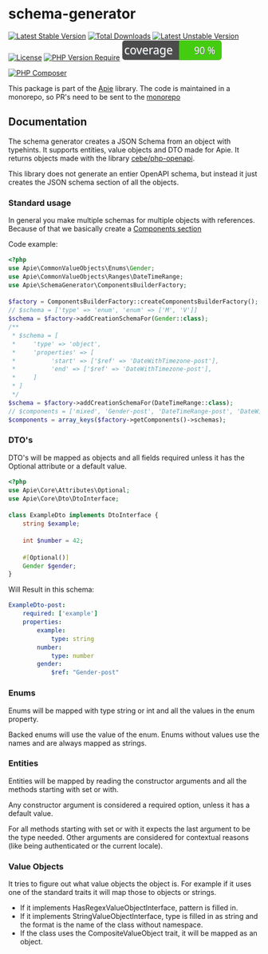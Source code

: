 # schema-generator

 [![Latest Stable Version](http://poser.pugx.org/apie/schema-generator/v)](https://packagist.org/packages/apie/schema-generator) [![Total Downloads](http://poser.pugx.org/apie/schema-generator/downloads)](https://packagist.org/packages/apie/schema-generator) [![Latest Unstable Version](http://poser.pugx.org/apie/schema-generator/v/unstable)](https://packagist.org/packages/apie/schema-generator) [![License](http://poser.pugx.org/apie/schema-generator/license)](https://packagist.org/packages/apie/schema-generator) [![PHP Version Require](http://poser.pugx.org/apie/schema-generator/require/php)](https://packagist.org/packages/apie/schema-generator) ![Code coverage](https://raw.githubusercontent.com/apie-lib/schema-generator/main/coverage_badge.svg) 

[![PHP Composer](https://github.com/apie-lib/schema-generator/actions/workflows/php.yml/badge.svg?event=push)](https://github.com/apie-lib/schema-generator/actions/workflows/php.yml)

This package is part of the [Apie](https://github.com/apie-lib) library.
The code is maintained in a monorepo, so PR's need to be sent to the [monorepo](https://github.com/apie-lib/apie-lib-monorepo/pulls)

## Documentation
The schema generator creates a JSON Schema from an object with typehints. It supports entities, value objects and DTO made for Apie. It returns objects made with the library [cebe/php-openapi](https://github.com/cebe/php-openapi).

This library does not generate an entier OpenAPI schema, but instead it just creates the JSON schema section of all the objects.

### Standard usage
In general you make multiple schemas for multiple objects with references. Because of that we basically create a [Components section](https://spec.openapis.org/oas/v3.1.0#components-object)

Code example:
```php
<?php
use Apie\CommonValueObjects\Enums\Gender;
use Apie\CommonValueObjects\Ranges\DateTimeRange;
use Apie\SchemaGenerator\ComponentsBuilderFactory;

$factory = ComponentsBuilderFactory::createComponentsBuilderFactory();
// $schema = ['type' => 'enum', 'enum' => ['M', 'V']]
$schema = $factory->addCreationSchemaFor(Gender::class);
/**
 * $schema = [
 *     'type' => 'object',
 *     'properties' => [
 *          'start' => ['$ref' => 'DateWithTimezone-post'],
 *          'end' => ['$ref' => 'DateWithTimezone-post'],
 *     ]
 * ]
 */
$schema = $factory->addCreationSchemaFor(DateTimeRange::class);
// $components = ['mixed', 'Gender-post', 'DateTimeRange-post', 'DateWithTimezone-post']
$components = array_keys($factory->getComponents()->schemas);
```

### DTO's
DTO's will be mapped as objects and all fields required unless it has the Optional attribute or a default value.

```php
<?php
use Apie\Core\Attributes\Optional;
use Apie\Core\Dto\DtoInterface;

class ExampleDto implements DtoInterface {
    string $example;

    int $number = 42;

    #[Optional()]
    Gender $gender;
}
```

Will Result in this schema:
```yaml
ExampleDto-post:
    required: ['example']
    properties:
        example:
            type: string
        number:
            type: number
        gender:
            $ref: "Gender-post"
```

### Enums
Enums will be mapped with type string or int and all the values in the enum property.

Backed enums will use the value of the enum.
Enums without values use the names and are always mapped as strings.

### Entities
Entities will be mapped by reading the constructor arguments and all the methods starting with set or with.

Any constructor argument is considered a required option,
unless it has a default value.

For all methods starting with set or with it expects the last argument to be the type needed. Other arguments are considered for contextual reasons (like being authenticated or the current locale).

### Value Objects
It tries to figure out what value objects the object is. For example if it uses one of the standard traits it will map those to objects or strings.

- If it implements HasRegexValueObjectInterface, pattern is filled in.
- If it implements StringValueObjectInterface, type is filled in as string and the format is the name of the class without namespace.
- If the class uses the CompositeValueObject trait, it will be mapped as an object.
